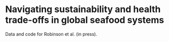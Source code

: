 # Navigating sustainability and health trade-offs in global seafood systems

Data and code for Robinson et al. (in press). 

